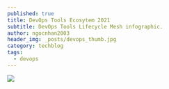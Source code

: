 ```yaml
---
published: true
title: DevOps Tools Ecosytem 2021
subtitle: DevOps Tools Lifecycle Mesh infographic.
author: ngocnhan2003
header_img: _posts/devops_thumb.jpg
category: techblog
tags:
  - devops
---
```

![](https://harness.io/wp-content/uploads/2018/01/DevOps_Ecosystem_v2.jpg)

